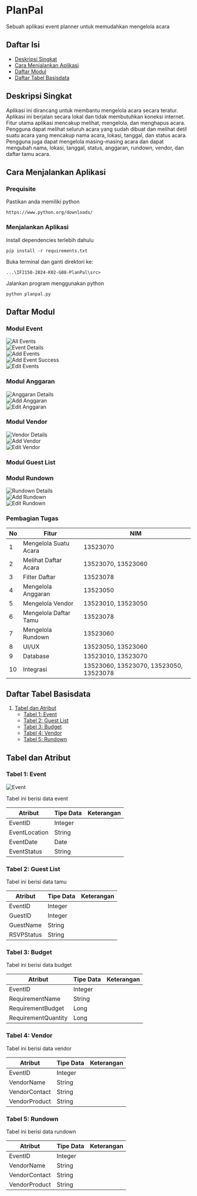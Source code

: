 # PlanPal
Sebuah aplikasi event planner untuk memudahkan mengelola acara

## Daftar Isi
- [Deskripsi Singkat](#deskripsi-singkat)
- [Cara Menjalankan Aplikasi](#cara-menjalankan-aplikasi)
- [Daftar Modul](#daftar-modul)
- [Daftar Tabel Basisdata](#daftar-tabel-basisdata)

## Deskripsi Singkat

Aplikasi ini dirancang untuk membantu mengelola acara secara teratur. Aplikasi ini berjalan secara lokal dan tidak membutuhkan koneksi internet. Fitur utama aplikasi mencakup melihat, mengelola, dan menghapus acara. Pengguna dapat melihat seluruh acara yang sudah dibuat dan melihat detil suatu acara yang mencakup nama acara, lokasi, tanggal, dan status acara. Pengguna juga dapat mengelola masing-masing acara dan dapat mengubah nama, lokasi, tanggal, status, anggaran, rundown, vendor, dan daftar tamu acara.

## Cara Menjalankan Aplikasi

### Prequisite
Pastikan anda memiliki python

```
https://www.python.org/downloads/
```

### Menjalankan Aplikasi
Install dependencies terlebih dahulu
```
pip install -r requirements.txt
```

Buka terminal dan ganti direktori ke:

```
...\IF2150-2024-K02-G08-PlanPal\src>
```

Jalankan program menggunakan python
```
python planpal.py
```

## Daftar Modul

### Modul Event
![All Events](test/All_Events.png)  
![Event Details](test/Event_Details.png)  
![Add Events](test/Add_Event.png)  
![Add Event Success](test/Add_Event_Success.png)  
![Edit Events](test/Edit_Event.png)  


### Modul Anggaran
![Anggaran Details](test/Anggaran_Details.jpg)  
![Add Anggaran](test/Add_Anggaran.jpg)  
![Edit Anggaran](test/Edit_Anggaran.jpg)  


### Modul Vendor
![Vendor Details](test/Vendor_Details.jpg)  
![Add Vendor](test/Add_Vendor.jpg)  
![Edit Vendor](test/Edit_Vendor.jpg)  


### Modul Guest List


### Modul Rundown
![Rundown Details](test/Rundown_Details.png)  
![Add Rundown](test/Add_Rundown.png)  
![Edit Rundown](test/Edit_Rundown.jpg)  



### Pembagian Tugas

| No | Fitur   | NIM |
|----|---------|-----|
| 1  | Mengelola Suatu Acara | 13523070 |
| 2  | Melihat Daftar Acara  | 13523070, 13523060 |
| 3  | Filter Daftar     | 13523078 |
| 4  | Mengelola Anggaran    | 13523050 |
| 5  | Mengelola Vendor | 13523010, 13523050 |
| 6  | Mengelola  Daftar Tamu  | 13523078 |
| 7  | Mengelola Rundown | 13523060 |
| 8  | UI/UX | 13523050, 13523060 |
| 9  | Database | 13523010, 13523070 |
| 10 | Integrasi | 13523060, 13523070, 13523050, 13523078 |



## Daftar Tabel Basisdata

1. [Tabel dan Atribut](#tabel-dan-atribut)
    - [Tabel 1: Event](#tabel-1-event)
    - [Tabel 2: Guest List](#tabel-2-guest-list)
    - [Tabel 3: Budget](#tabel-3-budget)
    - [Tabel 4: Vendor](#tabel-4-vendor)
    - [Tabel 5: Rundown](#tabel-5-rundown)

## Tabel dan Atribut

### Tabel 1: Event
![Event](/my-image.png)

Tabel ini berisi data event

| Atribut       | Tipe Data | Keterangan |
|---------------|-----------|------------|
| EventID       | Integer   |            |
| EventLocation | String    |            |
| EventDate     | Date      |            |
| EventStatus   | String    |            |

### Tabel 2: Guest List

Tabel ini berisi data tamu

| Atribut    | Tipe Data | Keterangan |
|------------|-----------|------------|
| EventID    | Integer   |            |
| GuestID    | Integer   |            |
| GuestName  | String    |            |
| RSVPStatus | String    |            |

### Tabel 3: Budget

Tabel ini berisi data budget

| Atribut             | Tipe Data | Keterangan |
|---------------------|-----------|------------|
| EventID             | Integer   |            |
| RequirementName     | String    |            |
| RequirementBudget   | Long      |            |
| RequirementQuantity | Long      |            |

### Tabel 4: Vendor

Tabel ini berisi data vendor

| Atribut       | Tipe Data | Keterangan |
|---------------|-----------|------------|
| EventID       | Integer   |            |
| VendorName    | String    |            |
| VendorContact | String    |            |
| VendorProduct | String    |            |

### Tabel 5: Rundown

Tabel ini berisi data rundown

| Atribut       | Tipe Data | Keterangan |
|---------------|-----------|------------|
| EventID       | Integer   |            |
| VendorName    | String    |            |
| VendorContact | String    |            |
| VendorProduct | String    |            |
